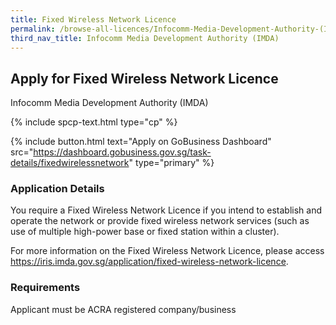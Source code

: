 ```yaml
---
title: Fixed Wireless Network Licence
permalink: /browse-all-licences/Infocomm-Media-Development-Authority-(IMDA)/Fixed-Wireless-Network-Licence
third_nav_title: Infocomm Media Development Authority (IMDA)
---
```


## Apply for Fixed Wireless Network Licence

Infocomm Media Development Authority (IMDA)

{% include spcp-text.html type="cp" %}

{% include button.html text="Apply on GoBusiness Dashboard" src="https://dashboard.gobusiness.gov.sg/task-details/fixedwirelessnetwork" type="primary" %}

<H3>Application Details</H3>

<p>You require a Fixed Wireless Network Licence if you intend to establish and operate the network or provide fixed wireless network services (such as use of multiple high-power base or fixed station within a cluster).
</p><p>
For more information on the Fixed Wireless Network Licence, please access <a href="https://iris.imda.gov.sg/application/fixed-wireless-network-licence">https://iris.imda.gov.sg/application/fixed-wireless-network-licence</a>.
</p>

<H3>Requirements</H3>

Applicant must be ACRA registered company/business

